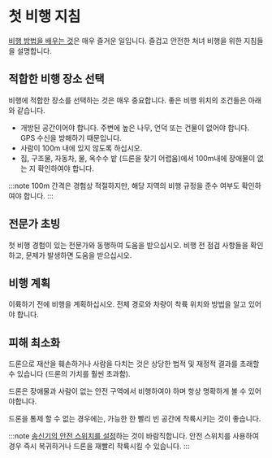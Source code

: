 # 첫 비행 지침

[비행 방법을 배우는 것](../flying/basic_flying.md)은 매우 즐거운 일입니다. 즐겁고 안전한 처녀 비행을 위한 지침들을 설명합니다.

## 적합한 비행 장소 선택

비행에 적합한 장소를 선택하는 것은 매우 중요합니다. 좋은 비행 위치의 조건들은 아래와 같습니다.

- 개방된 공간이어야 합니다. 주변에 높은 나무, 언덕 또는 건물이 없어야 합니다. GPS 수신을 방해하기 때문입니다.
- 사람이 100m 내에 있지 않도록 하십시오.
- 집, 구조물, 자동차, 물, 옥수수 밭 (드론을 찾기 어렵움)에서 100m내에 장애물이 없는 지 확인하여야 합니다.

:::note
100m 간격은 경험상 적절하지만, 해당 지역의 비행 규정을 준수 여부도 확인하여야 합니다.
:::

## 전문가 초빙

첫 비행 경험이 있는 전문가와 동행하여 도움을 받으십시오. 비행 전 점검 사항들을 확인하고, 문제가 발생하면 도움을 받으십시오.

## 비행 계획

이륙하기 전에 비행을 계획하십시오. 전체 경로와 차량이 착륙 위치와 방법을 알고 있어야 합니다.

## 피해 최소화

드론으로 재산을 훼손하거나 사람을 다치는 것은 상당한 법적 및 재정적 결과를 초래할 수 있습니다 (드론의 가치를 훨씬 초과함).

드론은 장애물과 사람이 없는 안전 구역에서 비행하여야 하며 항상 명확하게 볼 수 있어야합니다.

드론을 통제 할 수 없는 경우에는, 가능한 한 빨리 빈 공간에 착륙시키는 것이 좋습니다.

:::note
[송신기의 안전 스위치를 설정](../config/safety.md#safety_switch)하는 것이 바람직합니다. 안전 스위치를 사용하여 경우 즉시 복귀하거나 드론을 재빨리 착륙시킬 수 있습니다.
:::